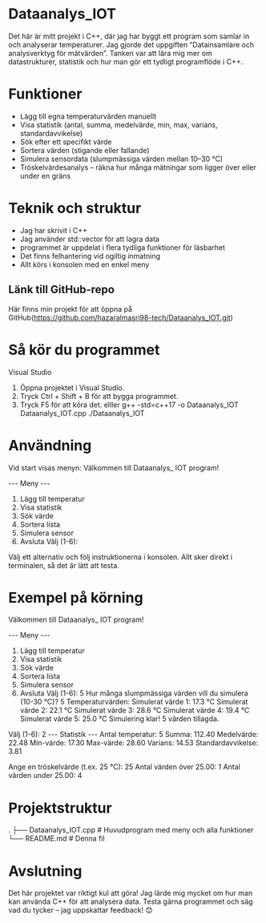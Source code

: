 # Dataanalys_IOT

Det här är mitt projekt i C++, där jag har byggt ett program som samlar in och analyserar temperaturer.
Jag gjorde det uppgiften “Datainsamlare och analysverktyg för mätvärden”.
Tanken var att lära mig mer om datastrukturer, statistik och hur man gör ett tydligt programflöde i C++.

# Funktioner
- Lägg till egna temperaturvärden manuellt  
- Visa statistik (antal, summa, medelvärde, min, max, varians, standardavvikelse)  
- Sök efter ett specifikt värde  
- Sortera värden (stigande eller fallande)  
- Simulera sensordata (slumpmässiga värden mellan 10–30 °C)  
- Tröskelvärdesanalys – räkna hur många mätningar som ligger över eller under en gräns  

# Teknik och struktur 
- Jag har skrivit i C++  
- Jag använder std::vector  för att lagra data  
- programmet är uppdelat i flera tydliga funktioner för läsbarhet  
- Det finns felhantering vid ogiltig inmatning  
- Allt körs i konsolen med en enkel meny  


## Länk till GitHub-repo
 Här finns min projekt för att öppna på GitHub(https://github.com/hazaralmasri98-tech/Dataanalys_IOT.git)


# Så kör du programmet
  Visual Studio 
1. Öppna projektet i Visual Studio.  
2. Tryck Ctrl + Shift + B för att bygga programmet.  
3. Tryck F5 för att köra det.
   elller
   g++ -std=c++17 -o Dataanalys_IOT Dataanalys_IOT.cpp
   ./Dataanalys_IOT
   
# Användning

Vid start visas menyn:
Välkommen till Dataanalys_ IOT program!

--- Meny ---
1. Lägg till temperatur
2. Visa statistik
3. Sök värde
4. Sortera lista
5. Simulera sensor
6. Avsluta
Välj (1-6):

Välj ett alternativ och följ instruktionerna i konsolen.
Allt sker direkt i terminalen, så det är lätt att testa.

# Exempel på körning
Välkommen till Dataanalys_ IOT program!

--- Meny ---
1. Lägg till temperatur
2. Visa statistik
3. Sök värde
4. Sortera lista
5. Simulera sensor
6. Avsluta
Välj (1-6): 5
Hur många slumpmässiga värden vill du simulera (10-30 °C)? 5
Temperaturvärden:
Simulerat värde 1: 17.3 °C
Simulerat värde 2: 22.1 °C
Simulerat värde 3: 28.6 °C
Simulerat värde 4: 19.4 °C
Simulerat värde 5: 25.0 °C
Simulering klar! 5 värden tillagda.

Välj (1-6): 2
--- Statistik ---
Antal temperatur: 5
Summa: 112.40
Medelvärde: 22.48
Min-värde: 17.30
Max-värde: 28.60
Varians: 14.53
Standardavvikelse: 3.81

Ange en tröskelvärde (t.ex. 25 °C): 25
Antal värden över 25.00: 1
Antal värden under 25.00: 4

# Projektstruktur
.
├── Dataanalys_IOT.cpp   # Huvudprogram med meny och alla funktioner
└── README.md            # Denna fil

# Avslutning

Det här projektet var riktigt kul att göra! Jag lärde mig mycket om hur man kan använda C++ för att analysera data.
Testa gärna programmet och säg vad du tycker – jag uppskattar feedback! 😊






